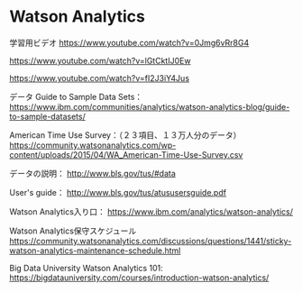 # Watson Analytics

学習用ビデオ
https://www.youtube.com/watch?v=0Jmg6vRr8G4

https://www.youtube.com/watch?v=lGtCktIJ0Ew

https://www.youtube.com/watch?v=fI2J3iY4Jus


データ
Guide to Sample Data Sets：
https://www.ibm.com/communities/analytics/watson-analytics-blog/guide-to-sample-datasets/


American Time Use Survey：（２３項目、１３万人分のデータ）
https://community.watsonanalytics.com/wp-content/uploads/2015/04/WA_American-Time-Use-Survey.csv

データの説明：
http://www.bls.gov/tus/#data

User's guide：
http://www.bls.gov/tus/atususersguide.pdf


Watson Analytics入り口：
https://www.ibm.com/analytics/watson-analytics/

Watson Analytics保守スケジュール
https://community.watsonanalytics.com/discussions/questions/1441/sticky-watson-analytics-maintenance-schedule.html

Big Data University Watson Analytics 101: 
https://bigdatauniversity.com/courses/introduction-watson-analytics/
